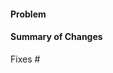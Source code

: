 #### Problem


#### Summary of Changes


Fixes #
<!-- OPTIONAL: Feature Gate Issue: # -->
<!-- Don't forget to add the "feature-gate" label -->
